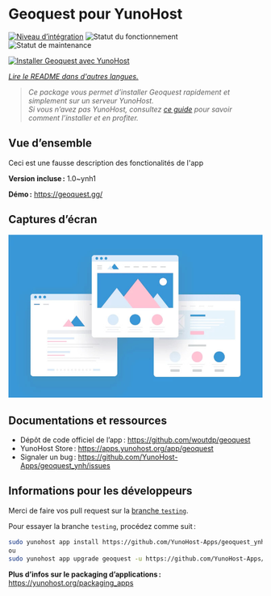 <!--
Nota bene : ce README est automatiquement généré par <https://github.com/YunoHost/apps/tree/master/tools/readme_generator>
Il NE doit PAS être modifié à la main.
-->

# Geoquest pour YunoHost

[![Niveau d’intégration](https://apps.yunohost.org/badge/integration/geoquest)](https://ci-apps.yunohost.org/ci/apps/geoquest/)
![Statut du fonctionnement](https://apps.yunohost.org/badge/state/geoquest)
![Statut de maintenance](https://apps.yunohost.org/badge/maintained/geoquest)

[![Installer Geoquest avec YunoHost](https://install-app.yunohost.org/install-with-yunohost.svg)](https://install-app.yunohost.org/?app=geoquest)

*[Lire le README dans d'autres langues.](./ALL_README.md)*

> *Ce package vous permet d’installer Geoquest rapidement et simplement sur un serveur YunoHost.*  
> *Si vous n’avez pas YunoHost, consultez [ce guide](https://yunohost.org/install) pour savoir comment l’installer et en profiter.*

## Vue d’ensemble

Ceci est une fausse description des fonctionalités de l'app


**Version incluse :** 1.0~ynh1

**Démo :** <https://geoquest.gg/>

## Captures d’écran

![Capture d’écran de Geoquest](./doc/screenshots/example.jpg)

## Documentations et ressources

- Dépôt de code officiel de l’app : <https://github.com/woutdp/geoquest>
- YunoHost Store : <https://apps.yunohost.org/app/geoquest>
- Signaler un bug : <https://github.com/YunoHost-Apps/geoquest_ynh/issues>

## Informations pour les développeurs

Merci de faire vos pull request sur la [branche `testing`](https://github.com/YunoHost-Apps/geoquest_ynh/tree/testing).

Pour essayer la branche `testing`, procédez comme suit :

```bash
sudo yunohost app install https://github.com/YunoHost-Apps/geoquest_ynh/tree/testing --debug
ou
sudo yunohost app upgrade geoquest -u https://github.com/YunoHost-Apps/geoquest_ynh/tree/testing --debug
```

**Plus d’infos sur le packaging d’applications :** <https://yunohost.org/packaging_apps>
